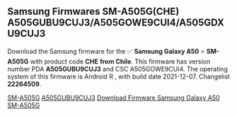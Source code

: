 <h2>Samsung Firmwares SM-A505G(CHE) A505GUBU9CUJ3/A505GOWE9CUI4/A505GDXU9CUJ3</h2>
Download the Samsung firmware for the ✅ <strong>Samsung Galaxy A50 </strong> ⭐ <strong>SM-A505G</strong> with product code <strong>CHE</strong> <strong> from Chile</strong>. This firmware has version number PDA <strong>A505GUBU9CUJ3</strong> and CSC A505GOWE9CUI4. The operating system of this firmware is Android R , with build date 2021-12-07. Changelist <strong>22264509</strong>.


[SM-A505G](https://samfirm.shop/samsung/model/SM-A505G)
[A505GUBU9CUJ3](https://samfirm.shop/samsung/pda/A505GUBU9CUJ3)
[Download Firmware Samsung Galaxy A50 SM-A505G](https://samfirm.shop/samsung/firmware/480572)
